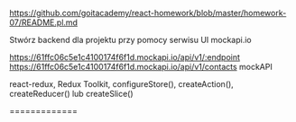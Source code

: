 
https://github.com/goitacademy/react-homework/blob/master/homework-07/README.pl.md

Stwórz backend dla projektu przy pomocy serwisu UI mockapi.io


https://61ffc06c5e1c4100174f6f1d.mockapi.io/api/v1/:endpoint 
https://61ffc06c5e1c4100174f6f1d.mockapi.io/api/v1/contacts
mockAPI


react-redux, Redux Toolkit, configureStore(), createAction(), createReducer() lub createSlice()

=============


